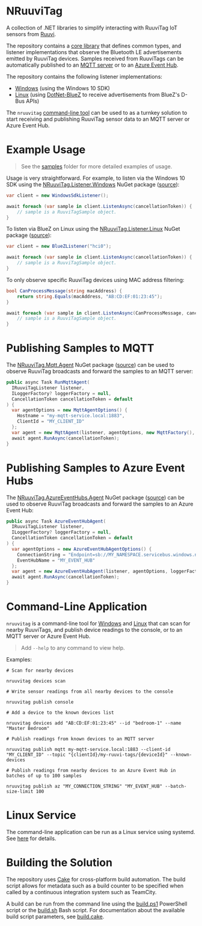 # NRuuviTag

A collection of .NET libraries to simplify interacting with RuuviTag IoT sensors from [Ruuvi](https://www.ruuvi.com/).

The repository contains a [core library](/src/NRuuviTag.Core) that defines common types, and listener implementations that observe the Bluetooth LE advertisements emitted by RuuviTag devices. Samples received from RuuviTags can be automatically published to an [MQTT server](#publishing-samples-to-mqtt) or to an [Azure Event Hub](#publishing-samples-to-azure-event-hubs).

The repository contains the following listener implementations:

- [Windows](/src/NRuuviTag.Listener.Windows) (using the Windows 10 SDK)
- [Linux](/src/NRuuviTag.Listener.Linux) (using [DotNet-BlueZ](https://github.com/hashtagchris/DotNet-BlueZ) to receive advertisements from BlueZ's D-Bus APIs)

The `nruuvitag` [command-line tool](#command-line-application) can be used to as a turnkey solution to start receiving and publishing RuuviTag sensor data to an MQTT server or Azure Event Hub.


# Example Usage

> See the [samples](/samples) folder for more detailed examples of usage.

Usage is very straightforward. For example, to listen via the Windows 10 SDK using the [NRuuviTag.Listener.Windows](https://www.nuget.org/packages/NRuuviTag.Listener.Windows) NuGet package ([source](/src/NRuuviTag.Listener.Windows)):

```csharp
var client = new WindowsSdkListener();

await foreach (var sample in client.ListenAsync(cancellationToken)) {
    // sample is a RuuviTagSample object.
}
```

To listen via BlueZ on Linux using the [NRuuviTag.Listener.Linux](https://www.nuget.org/packages/NRuuviTag.Listener.Linux) NuGet package ([source](/src/NRuuviTag.Listener.Linux)):

```csharp
var client = new BlueZListener("hci0");

await foreach (var sample in client.ListenAsync(cancellationToken)) {
    // sample is a RuuviTagSample object.
}
```

To only observe specific RuuviTag devices using MAC address filtering:

```csharp
bool CanProcessMessage(string macAddress) {
    return string.Equals(macAddress, "AB:CD:EF:01:23:45");
}

await foreach (var sample in client.ListenAsync(CanProcessMessage, cancellationToken)) {
    // sample is a RuuviTagSample object.
}
```


# Publishing Samples to MQTT

The [NRuuviTag.Mqtt.Agent](https://www.nuget.org/packages/NRuuviTag.Mqtt.Agent) NuGet package ([source](/src/NRuuviTag.Mqtt.Agent)) can be used to observe RuuviTag broadcasts and forward the samples to an MQTT server:

```csharp
public async Task RunMqttAgent(
  IRuuviTagListener listener,
  ILoggerFactory? loggerFactory = null,
  CancellationToken cancellationToken = default
) {
  var agentOptions = new MqttAgentOptions() {
    Hostname = "my-mqtt-service.local:1883",
    ClientId = "MY_CLIENT_ID"
  };
  var agent = new MqttAgent(listener, agentOptions, new MqttFactory(), loggerFactory?.CreateLogger<MqttAgent>());
  await agent.RunAsync(cancellationToken);
}
```


# Publishing Samples to Azure Event Hubs

The [NRuuviTag.AzureEventHubs.Agent](https://www.nuget.org/packages/NRuuviTag.AzureEventHubs.Agent) NuGet package ([source](/src/NRuuviTag.AzureEventHubs.Agent)) can be used to observe RuuviTag broadcasts and forward the samples to an Azure Event Hub:

```csharp
public async Task AzureEventHubAgent(
  IRuuviTagListener listener,
  ILoggerFactory? loggerFactory = null,
  CancellationToken cancellationToken = default
) {
  var agentOptions = new AzureEventHubAgentOptions() {
    ConnectionString = "Endpoint=sb://MY_NAMESPACE.servicebus.windows.net/;SharedAccessKeyName=MY_KEY_NAME;SharedAccessKey=MY_KEY",
    EventHubName = "MY_EVENT_HUB"
  };
  var agent = new AzureEventHubAgent(listener, agentOptions, loggerFactory?.CreateLogger<AzureEventHubAgent>());
  await agent.RunAsync(cancellationToken);
}
```


# Command-Line Application

`nruuvitag` is a command-line tool for [Windows](/src/NRuuviTag.Cli.Windows) and [Linux](/src/NRuuviTag.Cli.Linux) that can scan for nearby RuuviTags, and publish device readings to the console, or to an MQTT server or Azure Event Hub.

> Add `--help` to any command to view help.

Examples:

```
# Scan for nearby devices

nruuvitag devices scan
```

```
# Write sensor readings from all nearby devices to the console

nruuvitag publish console
```

```
# Add a device to the known devices list

nruuvitag devices add "AB:CD:EF:01:23:45" --id "bedroom-1" --name "Master Bedroom"
```

```
# Publish readings from known devices to an MQTT server

nruuvitag publish mqtt my-mqtt-service.local:1883 --client-id "MY_CLIENT_ID" --topic "{clientId}/my-ruuvi-tags/{deviceId}" --known-devices
```

```
# Publish readings from nearby devices to an Azure Event Hub in batches of up to 100 samples

nruuvitag publish az "MY_CONNECTION_STRING" "MY_EVENT_HUB" --batch-size-limit 100
```


# Linux Service

The command-line application can be run as a Linux service using systemd. See [here](/docs/LinuxSystemdService.md) for details.


# Building the Solution

The repository uses [Cake](https://cakebuild.net/) for cross-platform build automation. The build script allows for metadata such as a build counter to be specified when called by a continuous integration system such as TeamCity.

A build can be run from the command line using the [build.ps1](/build.ps1) PowerShell script or the [build.sh](/build.sh) Bash script. For documentation about the available build script parameters, see [build.cake](/build.cake).

